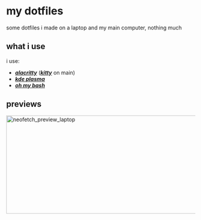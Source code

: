 # my dotfiles
some dotfiles i made on a laptop and my main computer, nothing much

## what i use
i use:

- [_**alacritty**_](https://alacritty.org)  ([_**kitty**_](https://sw.kovidgoyal.net/kitty/) on main)
- [_**kde plasma**_](https://kde.org/plasma-desktop/) 
- [_**oh my bash**_](https://ohmybash.nntoan.com/)

## previews
<img width="635" height="262" alt="neofetch_preview_laptop" src="https://github.com/user-attachments/assets/edb315ff-dc8f-460c-9a71-37fa5e9417f3" />
